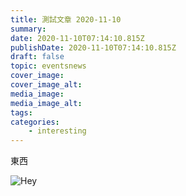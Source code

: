 ```yaml
---
title: 測試文章 2020-11-10
summary:
date: 2020-11-10T07:14:10.815Z
publishDate: 2020-11-10T07:14:10.815Z
draft: false
topic: eventsnews
cover_image:
cover_image_alt:
media_image:
media_image_alt:
tags:
categories:
    - interesting
---
```


東西

![Hey](/cms-uploads/photo-1593642634315-48f5414c3ad9.jpg 'Hey')
